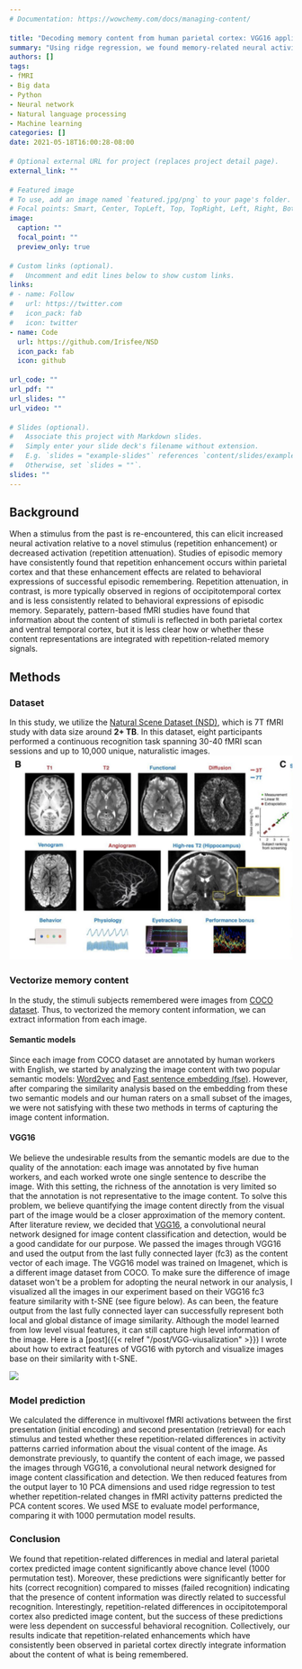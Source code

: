 ```yaml
---
# Documentation: https://wowchemy.com/docs/managing-content/

title: "Decoding memory content from human parietal cortex: VGG16 application on memory research"
summary: "Using ridge regression, we found memory-related neural activity in parietal cortex can successfully predict the memory content (which is vectorized by the final fully connected layer's output from VGG16.)"
authors: []
tags:
- fMRI
- Big data
- Python
- Neural network
- Natural language processing
- Machine learning
categories: []
date: 2021-05-18T16:00:28-08:00

# Optional external URL for project (replaces project detail page).
external_link: ""

# Featured image
# To use, add an image named `featured.jpg/png` to your page's folder.
# Focal points: Smart, Center, TopLeft, Top, TopRight, Left, Right, BottomLeft, Bottom, BottomRight.
image:
  caption: ""
  focal_point: ""
  preview_only: true

# Custom links (optional).
#   Uncomment and edit lines below to show custom links.
links:
# - name: Follow
#   url: https://twitter.com
#   icon_pack: fab
#   icon: twitter
- name: Code
  url: https://github.com/Irisfee/NSD
  icon_pack: fab
  icon: github

url_code: ""
url_pdf: ""
url_slides: ""
url_video: ""

# Slides (optional).
#   Associate this project with Markdown slides.
#   Simply enter your slide deck's filename without extension.
#   E.g. `slides = "example-slides"` references `content/slides/example-slides.md`.
#   Otherwise, set `slides = ""`.
slides: ""
---
```

## Background
When a stimulus from the past is re-encountered, this can elicit increased neural activation relative to a novel stimulus (repetition enhancement) or decreased activation (repetition attenuation). Studies of episodic memory have consistently found that repetition enhancement occurs within parietal cortex and that these enhancement effects are related to behavioral expressions of successful episodic remembering. Repetition attenuation, in contrast, is more typically observed in regions of occipitotemporal cortex and is less consistently related to behavioral expressions of episodic memory. Separately, pattern-based fMRI studies have found that information about the content of stimuli is reflected in both parietal cortex and ventral temporal cortex, but it is less clear how or whether these content representations are integrated with repetition-related memory signals. 

## Methods
### Dataset
In this study, we utilize the [Natural Scene Dataset (NSD)](http://naturalscenesdataset.org), which is 7T fMRI study with data size around **2+ TB**. In this dataset, eight participants performed a continuous recognition task spanning 30-40 fMRI scan sessions and up to 10,000 unique, naturalistic images. 
![](fig1.png)

### Vectorize memory content
In the study, the stimuli subjects remembered were images from [COCO dataset](https://cocodataset.org/#home). Thus, to vectorized the memory content information, we can extract information from each image.

#### Semantic models
Since each image from COCO dataset are annotated by human workers with English, we started by analyzing the image content with two popular semantic models: [Word2vec](https://arxiv.org/abs/1301.3781) and [Fast sentence embedding (fse)](https://github.com/oborchers/Fast_Sentence_Embeddings). However, after comparing the similarity analysis based on the embedding from these two semantic models and our human raters on a small subset of the images, we were not satisfying with these two methods in terms of capturing the image content information.

#### VGG16 
We believe the undesirable results from the semantic models are due to the quality of the annotation: each image was annotated by five human workers, and each worked wrote one single sentence to describe the image. With this setting, the richness of the annotation is very limited so that the annotation is not representative to the image content. To solve this problem, we believe quantifying the image content directly from the visual part of the image would be a closer approximation of the memory content. After literature review, we decided that [VGG16](https://arxiv.org/abs/1409.1556), a convolutional neural network designed for image content classification and detection, would be a good candidate for our purpose. We passed the images through VGG16 and used the output from the last fully connected layer (fc3) as the content vector of each image. The VGG16 model was trained on Imagenet, which is a different image dataset from COCO. To make sure the difference of image dataset won't be a problem for adopting the neural network in our analysis, I visualized all the images in our experiment based on their VGG16 fc3 feature similarity with t-SNE (see figure below). As can been, the feature output from the last fully connected layer can successfully represent both local and global distance of image similarity. Although the model learned from low level visual features, it can still capture high level information of the image. Here is a [post]({{< relref "/post/VGG-viusalization" >}}) I wrote about how to extract features of VGG16 with pytorch and visualize images base on their similarity with t-SNE.

![](featured.png)

### Model prediction
We calculated the difference in multivoxel fMRI activations between the first presentation (initial encoding) and second presentation (retrieval) for each stimulus and tested whether these repetition-related differences in activity patterns carried information about the visual content of the image. As demonstrate previously, to quantify the content of each image, we passed the images through VGG16, a convolutional neural network designed for image content classification and detection. We then reduced features from the output layer to 10 PCA dimensions and used ridge regression to test whether repetition-related changes in fMRI activity patterns predicted the PCA content scores. We used MSE to evaluate model performance, comparing it with 1000 permutation model results.

### Conclusion
We found that repetition-related differences in medial and lateral parietal cortex predicted image content
significantly above chance level (1000 permutation test). Moreover, these predictions were significantly better for hits (correct recognition) compared to misses (failed recognition) indicating that the presence of content information was directly related to successful recognition. Interestingly, repetition-related differences in occipitotemporal cortex also predicted image content, but the success of these predictions were less dependent on successful behavioral recognition. Collectively, our results indicate that repetition-related enhancements which have consistently been observed in parietal cortex directly integrate information about the content of what is being remembered.

